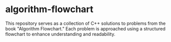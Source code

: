 # algorithm-flowchart
This repository serves as a collection of C++ solutions to problems from the book "Algorithm Flowchart." Each problem is approached using a structured flowchart to enhance understanding and readability.
